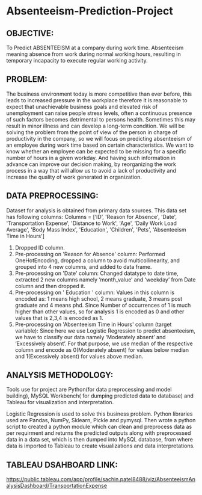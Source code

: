 # Absenteeism-Prediction-Project
## OBJECTIVE:            
To Predict ABSENTEEISM at a company during work time. Absenteeism meaning absence from work during normal working hours, resulting in temporary incapacity to execute regular working activity.
 
## PROBLEM:  
The business environment today is more competitive than ever before, this leads to increased pressure in the workplace therefore it is reasonable to expect that unachievable business goals and elevated risk of unemployment can raise people stress levels, often a continuous presence of such factors becomes detrimental to persons health. Sometimes this may result in minor illness and can develop a long-term condition.
We will be solving the problem from the point of view of the person in charge of productivity in the company, so we will focus on predicting absenteeism of an employee during work time based on certain characteristics. We want to know whether an employee can be expected to be missing for a specific number of hours in a given workday. And having such information in advance can improve our decision making, by reorganizing the work process in a way that will allow us to avoid a lack of productivity and increase the quality of work generated in organization.

## DATA PREPROCESSING:
Dataset for analysis is obtained from primary data sources.
This data set has following columns:
Columns = [‘ID’, 'Reason for Absence', 'Date', 'Transportation Expense', 'Distance to Work', 'Age', 'Daily Work Load Average', 'Body Mass Index', 'Education', 'Children', 'Pets', 'Absenteeism Time in Hours']
1.	Dropped ID column.
2.	Pre-processing on 'Reason for Absence' column:
Performed OneHotEncoding, dropped a column to avoid multicollinearity, and grouped into 4 new columns, and added to data frame.
3.	Pre-processing on 'Date' column:
Changed datatype to date time, extracted 2 new columns namely ‘month_value’ and ‘weekday’ from Date column and then dropped it.
4.	Pre-processing on ' Education ' column:
Values in this column is encoded as: 1 means high school, 2 means graduate, 3 means post graduate and 4 means phd. Since Number of occurrences of 1 is much higher than other values, so for analysis 1 is encoded as 0 and other values that is 2,3,4 is encoded as 1.
5.	Pre-processing on 'Absenteeism Time in Hours' column (target variable):
Since here we use Logistic Regression to predict absenteeism, we have to classify our data namely ‘Moderately absent’ and ‘Excessively absent’. For that purpose, we use median of the respective column and encode as 0(Moderately absent) for values below median and 1(Excessively absent) for values above median.

## ANALYSIS METHODOLOGY:
Tools use for project are Python(for data preprocessing and model building), MySQL Workbench( for dumping predicted data to database) and Tableau for visualization and interpretation.

Logistic Regression is used to solve this business problem. Python libraries used are Pandas, NumPy, Sklearn, Pickle and pymysql.
Then wrote a python script to created a python module which can clean and preprocess data as per requirment and returns the predicted outputs along with preprocessed data in a data set, which is then dumped into MySQL database, from where data is imported to Tableau to create visualizations and data interpretations.

## TABLEAU DSAHBOARD LINK:
https://public.tableau.com/app/profile/sachin.patel8488/viz/AbsenteeismAnalysisDashboard/TransportationExpense
